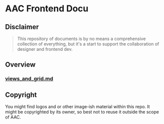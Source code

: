 # AAC Frontend Docu

## Disclaimer
> This repository of documents is by no means a comprehensive collection of everything, but it's a start to support the collaboration of designer and frontend dev.

## Overview

### [views_and_grid.md](https://github.com/subugoe/aac-frontend-docu/blob/master/views_and_grids.md)

## Copyright

You might find logos and or other image-ish material within this repo. It might be copyrighted by its owner, so best not to reuse it outside the scope of AAC.

